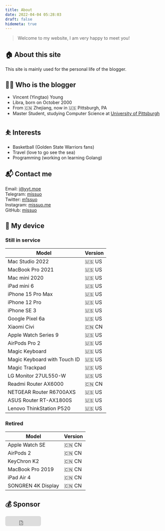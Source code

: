 ```yaml
---
title: About
date: 2022-04-04 05:28:03
draft: false
hidemeta: true
---
```

> Welcome to my website, I am very happy to meet you!

## 🏠 About this site
This site is mainly used for the personal life of the blogger.

## 👨‍💻 Who is the blogger
- Vincent (Yingtao) Young
- Libra, born on October 2000
- From 🇨🇳 Zhejiang, now in 🇺🇸 Pittsburgh, PA
- Master Student, studying Computer Science at [University of Pittsburgh](https://www.pitt.edu)

## ⛹ Interests
- Basketball (Golden State Warriors fans)
- Travel (love to go see the sea)
- Programming (working on learning Golang)

## 📬 Contact me
Email: [i@yyt.moe](mailto:i@yyt.moe)  
Telegram: [missuo](https://t.me/missuo)  
Twitter: [m1ssuo](https://twitter.com/m1ssuo)  
Instagram: [missuo.me](https://instagram.com/missuo.me)  
GitHub: [missuo](https://github.com/missuo)  

## 📱 My device

### Still in service

| Model                      | Version |
|----------------------------|--------|
| Mac Studio 2022            | 🇺🇸 US |
| MacBook Pro 2021           | 🇺🇸 US |
| Mac mini 2020              | 🇺🇸 US |
| iPad mini 6                | 🇺🇸 US |
| iPhone 15 Pro Max          | 🇺🇸 US |
| iPhone 12 Pro              | 🇺🇸 US |
| iPhone SE 3                | 🇺🇸 US |
| Google Pixel 6a            | 🇺🇸 US |
| Xiaomi Civi                | 🇨🇳 CN |
| Apple Watch Series 9       | 🇺🇸 US |
| AirPods Pro 2              | 🇺🇸 US |
| Magic Keyboard             | 🇺🇸 US |
| Magic Keyboard with Touch ID | 🇺🇸 US |
| Magic Trackpad             | 🇺🇸 US |
| LG Monitor 27UL550-W       | 🇺🇸 US |
| Readmi Router AX6000       | 🇨🇳 CN |
| NETGEAR Router R6700AXS    | 🇺🇸 US |
| ASUS Router RT-AX1800S     | 🇺🇸 US |
| Lenovo ThinkStation P520   | 🇺🇸 US |

### Retired

| Model                  | Version |
|------------------------|--------|
| Apple Watch SE         | 🇨🇳 CN |
| AirPods 2              | 🇨🇳 CN |
| KeyChron K2            | 🇨🇳 CN |
| MacBook Pro 2019       | 🇨🇳 CN |
| iPad Air 4             | 🇨🇳 CN |
| SONGREN 4K Display     | 🇨🇳 CN |

## 💰 Sponsor
<iframe src="https://github.com/sponsors/missuo/button" title="Sponsor missuo" height="32" width="114" style="border: 0; border-radius: 6px;"></iframe>